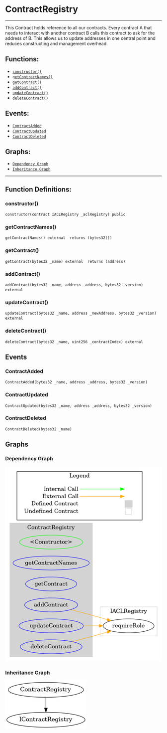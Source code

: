 # ContractRegistry
***
This Contract holds reference to all our contracts. Every contract A that needs to interact with another contract B calls this contract
to ask for the address of B.
This allows us to update addresses in one central point and reduces constructing and management overhead.
## Functions:
- [`constructor()`](#constructor)
- [`getContractNames()`](#getcontractnames)
- [`getContract()`](#getcontract)
- [`addContract()`](#addcontract)
- [`updateContract()`](#updatecontract)
- [`deleteContract()`](#deletecontract)
## Events:
- [`ContractAdded`](#contractadded)
- [`ContractUpdated`](#contractupdated)
- [`ContractDeleted`](#contractdeleted)
## Graphs:
- [`Dependency Graph`](#dependency-graph)
- [`Inheritance Graph`](#inheritance-graph)
***
## Function Definitions:
###  constructor()
```
constructor(contract IACLRegistry _aclRegistry) public 
```
###  getContractNames()
```
getContractNames() external  returns (bytes32[])
```
###  getContract()
```
getContract(bytes32 _name) external  returns (address)
```
###  addContract()
```
addContract(bytes32 _name, address _address, bytes32 _version) external 
```
###  updateContract()
```
updateContract(bytes32 _name, address _newAddress, bytes32 _version) external 
```
###  deleteContract()
```
deleteContract(bytes32 _name, uint256 _contractIndex) external 
```
## Events
### ContractAdded
```
ContractAdded(bytes32 _name, address _address, bytes32 _version)
```
### ContractUpdated
```
ContractUpdated(bytes32 _name, address _address, bytes32 _version)
```
### ContractDeleted
```
ContractDeleted(bytes32 _name)
```
## Graphs
### Dependency Graph
![Dependency Graph](/docs/images/ContractRegistry_dependency_graph.png)
### Inheritance Graph
![Inheritance Graph](/docs/images/ContractRegistry_inheritance_graph.png)
